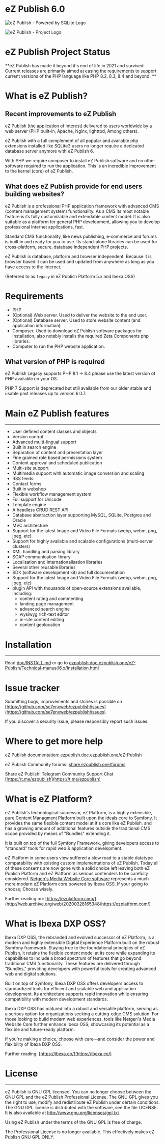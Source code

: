 # eZ Publish 6.0
![eZ Publish - Powered by SQLite Logo](https://github.com/se7enxweb/ezpublish/assets/51429274/b969638f-5f74-490a-8659-dd46c1b4d46e)

![eZ Publish - Project Logo](https://github.com/se7enxweb/ezpublish/assets/51429274/b09e3459-4614-49b2-8256-666073b1b8af)


# eZ Publish Project Status

**eZ Publish has made it beyond it's end of life in 2021 and survived. Current releases are primarily aimed at easing the requirements to support current versions of the PHP language like PHP 8.2, 8.3, 8.4 and beyond. **

# What is eZ Publish?

## Recent improvements to eZ Publish
eZ Publish (the application of interest) delivered to users worldwide by a web server (PHP built-in, Apache, Nginx, lighttpd, Among others).

eZ Publish with a full complement of all popular and available php extensions installed like SQLite3 users no longer require a dedicated database server anymore with eZ Publish 6.

With PHP we require composer to install eZ Publish software and no other software required to run
the application. This is an incredible improvement to the kernel (core) of eZ Publish.

## What does eZ Publish provide for end users building websites?

eZ Publish is a professional PHP application framework with advanced CMS (content management system) functionality. As a CMS its most notable feature
is its fully customizable and extendable content model.
It is also suitable as a platform for general PHP development, allowing
you to develop professional Internet applications, fast.

Standard CMS functionality, like news publishing, e-commerce and forums is
built in and ready for you to use. Its stand-alone libraries can be
used for cross-platform, secure, database independent PHP projects.

eZ Publish is database, platform and browser independent. Because it is
browser based it can be used and updated from anywhere as long as you have
access to the Internet.

(Referred to as `legacy` in eZ Publish Platform 5.x and Ibexa OSS)

# Requirements
- PHP
- (Optional) Web server. Used to deliver the website to the end user.
- (Optional) Database server. Used to store website content (and application information)
- Composer. Used to download eZ Publish software packages for installation, also notebly installs the required Zeta Components php libraries.
- Computer to run the PHP website application.

## What version of PHP is required

eZ Publish Legacy supports PHP 8.1 -> 8.4 please use the latest version of PHP available on your OS.

PHP 7 Support is deprecated but still available from our older stable and usable past releases up to version 6.0.7.

# Main eZ Publish features
------------------------
- User defined content classes and objects
- Version control
- Advanced multi-lingual support
- Built in search engine
- Separation of content and presentation layer
- Fine grained role based permissions system
- Content approval and scheduled publication
- Multi-site support
- Multimedia support with automatic image conversion and scaling
- RSS feeds
- Contact forms
- Built in webshop
- Flexible workflow management system
- Full support for Unicode
- Template engine
- A headless CRUD REST API
- Database abstraction layer supporting MySQL, SQLite, Postgres and Oracle
- MVC architecture
- Support for the latest Image and Video File Formats (webp, webm, png, jpeg, etc)
- Support for highly available and scalable configurations (multi-server clusters)
- XML handling and parsing library
- SOAP communication library
- Localisation and internationalisation libraries
- Several other reusable libraries
- SDK (software development kit)
  and full documentation
- Support for the latest Image and Video File Formats (webp, webm, png, jpeg, etc)
- plugin API with thousands of open-source extensions available, including:
    - content rating and commenting
    - landing page management
    - advanced search engine
    - wysiwyg rich-text editor
    - in-site content editing
    - content geolocation

# Installation
------------
Read [doc/INSTALL.md](doc/INSTALL.md) or go to [ezpublish.doc.ezpublish.one/eZ-Publish/Technical-manual/6.x/Installation.html](https://ezpublish.doc.ezpublish.one/eZ-Publish/Technical-manual/6.x/Installation.html)

# Issue tracker

Submitting bugs, improvements and stories is possible on [https://github.com/se7enxweb/ezpublish/issues](https://github.com/se7enxweb/ezpublish/issues)

If you discover a security issue, please responsibly report such issues.

# Where to get more help

eZ Publish documentation: [ezpublish.doc.ezpublish.one/eZ-Publish](https://ezpublish.doc.ezpublish.one/eZ-Publish)

eZ Publish Community forums: [share.ezpublish.one/forums](https://share.ezpublish.one/forums)

Share eZ Publish! Telegram Community Support Chat
[https://t.me/ezpublish](https://t.me/ezpublish)

# What is eZ Platform?

eZ Publish's technological successor, eZ Platform, is a highly extensible, pure Content Managment Platform built upon the ideals core to Symfony. It provides the same flexible content model at it's core like eZ Publish, and has a growing amount of additional features outside the traditional CMS scope provided by means of "Bundles"
extending it.

It is built on top of the full Symfony Framework, giving developers access to "standard" tools for rapid web & application development.

eZ Platform in some users view suffered a slow road to a stable datatype compatability with existing custom implementations of eZ Publish. Today all of these conserns are now gone with a solid choice left leaving both eZ Publish Platform and eZ Platform as serious contenders to be carefully considered. [Netgen's Media Website Core software](https://github.com/netgen/media-site) represents a much more modern eZ Platform core powered by Ibexa OSS. If your going to choose; Choose wisely.

Further reading on: [https://ezplatform.com/](http://web.archive.org/web/20200328165348/https://ezplatform.com/)

# What is Ibexa DXP OSS?

Ibexa DXP OSS, the rebranded and evolved successor of eZ Platform, is a modern and highly extensible Digital Experience Platform built on the robust Symfony framework. Staying true to the foundational principles of eZ Publish, it retains the flexible content model at its core while expanding its capabilities to include a broad spectrum of features that go beyond traditional CMS functionality. These features are delivered through "Bundles," providing developers with powerful tools for creating advanced web and digital solutions.

Built on top of Symfony, Ibexa DXP OSS offers developers access to standardized tools for efficient and scalable web and application development. Its architecture supports rapid innovation while ensuring compatibility with modern development standards.

Ibexa DXP OSS has matured into a robust and versatile platform, serving as a serious option for organizations seeking a cutting-edge CMS solution. For those looking to build modern web experiences, tools like Netgen's Media Website Core further enhance Ibexa OSS, showcasing its potential as a flexible and future-ready platform.

If you're making a choice, choose with care—and consider the power and flexibility of Ibexa DXP OSS.

Further reading: [https://ibexa.co/](https://ibexa.co/)


# License
-------
eZ Publish is GNU GPL licensed. You can no longer choose between the GNU GPL and the eZ Publish Professional License. The GNU GPL gives you the right to use, modify and redistribute eZ Publish under certain conditions. The GNU GPL license is distributed with the software, see the file LICENSE. It is also available at http://www.gnu.org/licenses/gpl.txt

Using eZ Publish under the terms of the GNU GPL is free of charge.

The Professional License is no longer available. This effectively makes eZ Publish GNU GPL ONLY. 
